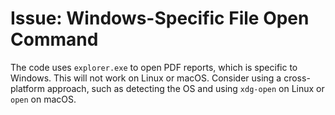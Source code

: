 # Issue: Windows-Specific File Open Command

The code uses `explorer.exe` to open PDF reports, which is specific to Windows. This will not work on Linux or macOS. Consider using a cross-platform approach, such as detecting the OS and using `xdg-open` on Linux or `open` on macOS.
